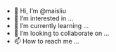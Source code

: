 - 👋 Hi, I’m @maisliu
- 👀 I’m interested in ...
- 🌱 I’m currently learning ...
- 💞️ I’m looking to collaborate on ...
- 📫 How to reach me ...

<!---
maisliu/maisliu is a ✨ special ✨ repository because its `README.md` (this file) appears on your GitHub profile.
You can click the Preview link to take a look at your changes.
--->
